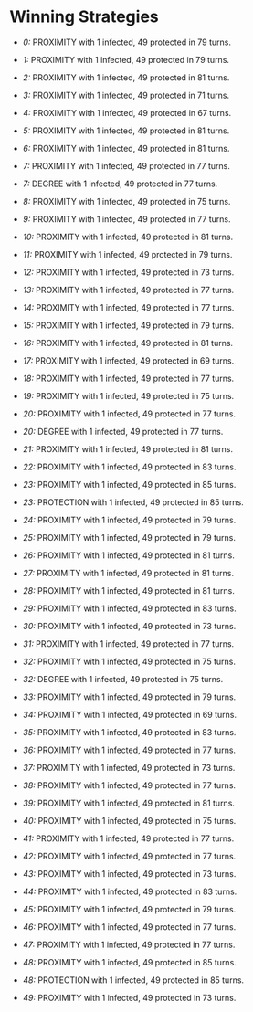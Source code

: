 # Winning Strategies

* _0:_ PROXIMITY with 1 infected, 49 protected in 79 turns.


* _1:_ PROXIMITY with 1 infected, 49 protected in 79 turns.


* _2:_ PROXIMITY with 1 infected, 49 protected in 81 turns.


* _3:_ PROXIMITY with 1 infected, 49 protected in 71 turns.


* _4:_ PROXIMITY with 1 infected, 49 protected in 67 turns.


* _5:_ PROXIMITY with 1 infected, 49 protected in 81 turns.


* _6:_ PROXIMITY with 1 infected, 49 protected in 81 turns.


* _7:_ PROXIMITY with 1 infected, 49 protected in 77 turns.


* _7:_ DEGREE with 1 infected, 49 protected in 77 turns.


* _8:_ PROXIMITY with 1 infected, 49 protected in 75 turns.


* _9:_ PROXIMITY with 1 infected, 49 protected in 77 turns.


* _10:_ PROXIMITY with 1 infected, 49 protected in 81 turns.


* _11:_ PROXIMITY with 1 infected, 49 protected in 79 turns.


* _12:_ PROXIMITY with 1 infected, 49 protected in 73 turns.


* _13:_ PROXIMITY with 1 infected, 49 protected in 77 turns.


* _14:_ PROXIMITY with 1 infected, 49 protected in 77 turns.


* _15:_ PROXIMITY with 1 infected, 49 protected in 79 turns.


* _16:_ PROXIMITY with 1 infected, 49 protected in 81 turns.


* _17:_ PROXIMITY with 1 infected, 49 protected in 69 turns.


* _18:_ PROXIMITY with 1 infected, 49 protected in 77 turns.


* _19:_ PROXIMITY with 1 infected, 49 protected in 75 turns.


* _20:_ PROXIMITY with 1 infected, 49 protected in 77 turns.


* _20:_ DEGREE with 1 infected, 49 protected in 77 turns.


* _21:_ PROXIMITY with 1 infected, 49 protected in 81 turns.


* _22:_ PROXIMITY with 1 infected, 49 protected in 83 turns.


* _23:_ PROXIMITY with 1 infected, 49 protected in 85 turns.


* _23:_ PROTECTION with 1 infected, 49 protected in 85 turns.


* _24:_ PROXIMITY with 1 infected, 49 protected in 79 turns.


* _25:_ PROXIMITY with 1 infected, 49 protected in 79 turns.


* _26:_ PROXIMITY with 1 infected, 49 protected in 81 turns.


* _27:_ PROXIMITY with 1 infected, 49 protected in 81 turns.


* _28:_ PROXIMITY with 1 infected, 49 protected in 81 turns.


* _29:_ PROXIMITY with 1 infected, 49 protected in 83 turns.


* _30:_ PROXIMITY with 1 infected, 49 protected in 73 turns.


* _31:_ PROXIMITY with 1 infected, 49 protected in 77 turns.


* _32:_ PROXIMITY with 1 infected, 49 protected in 75 turns.


* _32:_ DEGREE with 1 infected, 49 protected in 75 turns.


* _33:_ PROXIMITY with 1 infected, 49 protected in 79 turns.


* _34:_ PROXIMITY with 1 infected, 49 protected in 69 turns.


* _35:_ PROXIMITY with 1 infected, 49 protected in 83 turns.


* _36:_ PROXIMITY with 1 infected, 49 protected in 77 turns.


* _37:_ PROXIMITY with 1 infected, 49 protected in 73 turns.


* _38:_ PROXIMITY with 1 infected, 49 protected in 77 turns.


* _39:_ PROXIMITY with 1 infected, 49 protected in 81 turns.


* _40:_ PROXIMITY with 1 infected, 49 protected in 75 turns.


* _41:_ PROXIMITY with 1 infected, 49 protected in 77 turns.


* _42:_ PROXIMITY with 1 infected, 49 protected in 77 turns.


* _43:_ PROXIMITY with 1 infected, 49 protected in 73 turns.


* _44:_ PROXIMITY with 1 infected, 49 protected in 83 turns.


* _45:_ PROXIMITY with 1 infected, 49 protected in 79 turns.


* _46:_ PROXIMITY with 1 infected, 49 protected in 77 turns.


* _47:_ PROXIMITY with 1 infected, 49 protected in 77 turns.


* _48:_ PROXIMITY with 1 infected, 49 protected in 85 turns.


* _48:_ PROTECTION with 1 infected, 49 protected in 85 turns.


* _49:_ PROXIMITY with 1 infected, 49 protected in 73 turns.


